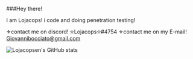 ###Hey there! 

I am Lojacops! i code and doing penetration testing!

⚜contact me on discord! ⛥Lojacops⛥#4754
⚜contact me on my E-mail! Giovannibocciato@gmail.com

![Lojacopsen's GitHub stats](https://github-readme-stats.vercel.app/api?username=Lojacopsen&show_icons=true&theme=blue)
